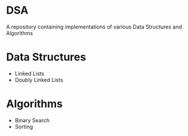 # DSA
A repository containing implementations of various Data Structures and Algorithms 

# Data Structures 
- Linked Lists
- Doubly Linked Lists
# Algorithms 
- Binary Search
- Sorting
